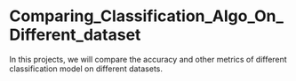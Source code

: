# Comparing_Classification_Algo_On_Different_dataset
In this projects, we will compare the accuracy and other metrics of different classification model on different datasets.
